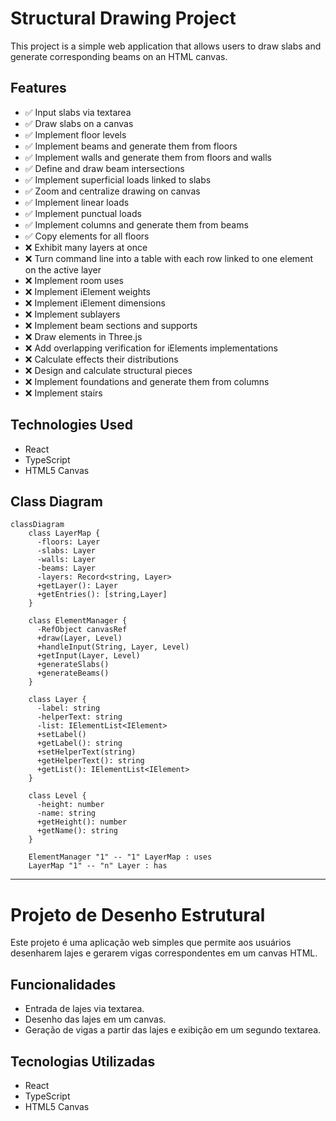 # Structural Drawing Project

This project is a simple web application that allows users to draw slabs and generate corresponding beams on an HTML canvas.

## Features

- ✅ Input slabs via textarea
- ✅ Draw slabs on a canvas
- ✅ Implement floor levels
- ✅ Implement beams and generate them from floors
- ✅ Implement walls and generate them from floors and walls
- ✅ Define and draw beam intersections
- ✅ Implement superficial loads linked to slabs
- ✅ Zoom and centralize drawing on canvas
- ✅ Implement linear loads
- ✅ Implement punctual loads
- ✅ Implement columns and generate them from beams
- ✅ Copy elements for all floors
- ❌ Exhibit many layers at once
- ❌ Turn command line into a table with each row linked to one element on the active layer
- ❌ Implement room uses
- ❌ Implement iElement weights
- ❌ Implement iElement dimensions
- ❌ Implement sublayers
- ❌ Implement beam sections and supports
- ❌ Draw elements in Three.js
- ❌ Add overlapping verification for iElements implementations
- ❌ Calculate effects their distributions
- ❌ Design and calculate structural pieces
- ❌ Implement foundations and generate them from columns
- ❌ Implement stairs

## Technologies Used

- React
- TypeScript
- HTML5 Canvas

## Class Diagram

```mermaid
classDiagram
    class LayerMap {
      -floors: Layer
      -slabs: Layer
      -walls: Layer
      -beams: Layer
      -layers: Record<string, Layer>
      +getLayer(): Layer
      +getEntries(): [string,Layer]
    }
    
    class ElementManager {
      -RefObject canvasRef
      +draw(Layer, Level)
      +handleInput(String, Layer, Level)
      +getInput(Layer, Level)
      +generateSlabs()
      +generateBeams()
    }
    
    class Layer {
      -label: string 
      -helperText: string
      -list: IElementList<IElement>
      +setLabel()
      +getLabel(): string
      +setHelperText(string)
      +getHelperText(): string
      +getList(): IElementList<IElement>
    }
    
    class Level {
      -height: number
      -name: string
      +getHeight(): number
      +getName(): string
    }
    
    ElementManager "1" -- "1" LayerMap : uses
    LayerMap "1" -- "n" Layer : has
```

----------

# Projeto de Desenho Estrutural

Este projeto é uma aplicação web simples que permite aos usuários desenharem lajes e gerarem vigas correspondentes em um canvas HTML.

## Funcionalidades

- Entrada de lajes via textarea.
- Desenho das lajes em um canvas.
- Geração de vigas a partir das lajes e exibição em um segundo textarea. 

## Tecnologias Utilizadas 

- React 
- TypeScript 
- HTML5 Canvas